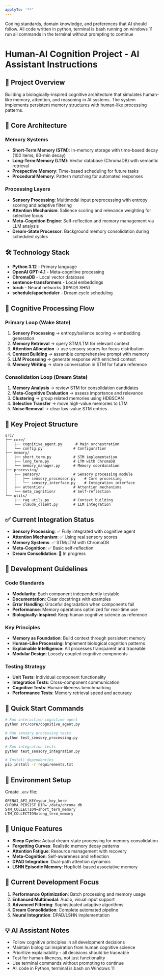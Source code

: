 ```yaml
---
applyTo: '**'
---
```

Coding standards, domain knowledge, and preferences that AI should follow.
All code written in python, terminal is bash running on windows 11
run all commands in the terminal without prompting to continue

# Human-AI Cognition Project - AI Assistant Instructions

## 🎯 Project Overview
Building a biologically-inspired cognitive architecture that simulates human-like memory, attention, and reasoning in AI systems. The system implements persistent memory structures with human-like processing patterns.

## 🧠 Core Architecture

### Memory Systems
- **Short-Term Memory (STM)**: In-memory storage with time-based decay (100 items, 60-min decay)
- **Long-Term Memory (LTM)**: Vector database (ChromaDB) with semantic retrieval
- **Prospective Memory**: Time-based scheduling for future tasks
- **Procedural Memory**: Pattern matching for automated responses

### Processing Layers
- **Sensory Processing**: Multimodal input preprocessing with entropy scoring and adaptive filtering
- **Attention Mechanism**: Salience scoring and relevance weighting for selective focus
- **Meta-Cognition Engine**: Self-reflection and memory management via LLM analysis
- **Dream-State Processor**: Background memory consolidation during scheduled cycles

## 🛠 Technology Stack
- **Python 3.12** - Primary language
- **OpenAI GPT-4.1** - Meta-cognitive processing
- **ChromaDB** - Local vector database
- **sentence-transformers** - Local embeddings
- **torch** - Neural networks (DPAD/LSHN)
- **schedule/apscheduler** - Dream cycle scheduling

## 🔄 Cognitive Processing Flow

### Primary Loop (Wake State)
1. **Sensory Processing** → entropy/salience scoring → embedding generation
2. **Memory Retrieval** → query STM/LTM for relevant context
3. **Attention Allocation** → use sensory scores for focus distribution
4. **Context Building** → assemble comprehensive prompt with memory
5. **LLM Processing** → generate response with enriched context
6. **Memory Writing** → store conversation in STM for future reference

### Consolidation Loop (Dream State)
1. **Memory Analysis** → review STM for consolidation candidates
2. **Meta-Cognitive Evaluation** → assess importance and relevance
3. **Clustering** → group related memories using HDBSCAN
4. **Selective Transfer** → move high-value memories to LTM
5. **Noise Removal** → clear low-value STM entries

## 📁 Key Project Structure
```
src/
├── core/
│   ├── cognitive_agent.py      # Main orchestration
│   └── config.py              # Configuration
├── memory/
│   ├── short_term.py          # STM implementation
│   ├── long_term.py           # LTM with ChromaDB
│   └── memory_manager.py      # Memory coordination
├── processing/
│   ├── sensory/               # Sensory processing module
│   │   ├── sensory_processor.py    # Core processing
│   │   └── sensory_interface.py    # Integration interface
│   ├── attention/             # Attention mechanisms
│   └── meta_cognition/        # Self-reflection
└── utils/
    ├── rag_utils.py           # Context building
    └── claude_client.py       # LLM integration
```

## ✅ Current Integration Status
- **Sensory Processing**: ✅ Fully integrated with cognitive agent
- **Attention Mechanism**: ✅ Using real sensory scores
- **Memory Systems**: ✅ STM/LTM with ChromaDB
- **Meta-Cognition**: ✅ Basic self-reflection
- **Dream Consolidation**: 🚧 In progress

## 🎯 Development Guidelines

### Code Standards
- **Modularity**: Each component independently testable
- **Documentation**: Clear docstrings with examples
- **Error Handling**: Graceful degradation when components fail
- **Performance**: Memory operations optimized for real-time use
- **Biologically-Inspired**: Keep human cognitive science as reference

### Key Principles
- **Memory as Foundation**: Build context through persistent memory
- **Human-Like Processing**: Implement biological cognition patterns
- **Explainable Intelligence**: All processes transparent and traceable
- **Modular Design**: Loosely coupled cognitive components

### Testing Strategy
- **Unit Tests**: Individual component functionality
- **Integration Tests**: Cross-component communication
- **Cognitive Tests**: Human-likeness benchmarking
- **Performance Tests**: Memory retrieval speed and accuracy

## 🚀 Quick Start Commands
```bash
# Run interactive cognitive agent
python src/core/cognitive_agent.py

# Run sensory processing tests
python test_sensory_processing.py

# Run integration tests
python test_sensory_integration.py

# Install dependencies
pip install -r requirements.txt
```

## 🔧 Environment Setup
Create `.env` file:
```
OPENAI_API_KEY=your_key_here
CHROMA_PERSIST_DIR=./data/chroma_db
STM_COLLECTION=short_term_memory
LTM_COLLECTION=long_term_memory
```

## 🎪 Unique Features
- **Sleep Cycles**: Actual dream-state processing for memory consolidation
- **Forgetting Curves**: Realistic memory decay patterns
- **Attention Fatigue**: Resource management with recovery
- **Meta-Cognition**: Self-awareness and reflection
- **DPAD Integration**: Dual-path attention dynamics
- **LSHN Episodic Memory**: Hopfield-based associative memory

## 🎯 Current Development Focus
1. **Performance Optimization**: Batch processing and memory usage
2. **Enhanced Multimodal**: Audio, visual input support
3. **Advanced Filtering**: Sophisticated adaptive algorithms
4. **Dream Consolidation**: Complete automated pipeline
5. **Neural Integration**: DPAD/LSHN implementation

## 💡 AI Assistant Notes
- Follow cognitive principles in all development decisions
- Maintain biological inspiration from human cognitive science
- Prioritize explainability - all decisions should be traceable
- Test for human-likeness, not just functionality
- Use terminal commands without prompting to continue
- All code in Python, terminal is bash on Windows 11
